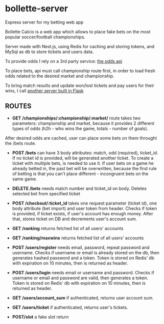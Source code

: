# bollette-server

Express server for my betting web app

Bollette Calcio is a web app which allows to place fake bets on the most popular soccer/football championships.

Server made with Nest.js, using Redis for caching and storing tokens, and MySql as db to store tickets and users data.

To provide odds I rely on a 3rd party service: [the odds api](https://the-odds-api.com)

To place bets, api must call championship route first, in order to load fresh odds related to the desired market and championship.

To bring match results and update won/lost tickets and pay users for their wins, I call [another server built in Flask](https://github.com/Mirkotorrisi/soccer_results_scraper)

## ROUTES

- **GET /championships/:championship/:market/** route takes two parameters: championship and market, because it provides 2 different types of odds (h2h - who wins the game, totals - number of goals).

After desired odds are cached, user can place some bets on them throught the /bets route.

- **POST /bets** can have 3 body attributes: match, odd (required), ticket_id. If no ticket id is provided, will be generated another ticket. To create a ticket with multiple bets, is needed to use it.
  If user bets on a game he already betted in, the past bet will be overwritten, because the first rule of betting is that you can't place different - incongruent bets on the same game.

- **DELETE /bets** needs match number and ticket_id on body. Deletes selected bet from specified ticket

- **POST /checkout/:ticket_id** takes one request parameter (ticket id), one body attribute (bet import) and user token from header. Checks if token is provided, if ticket exists, if user's account has enough money. After that, stores ticket on DB and decrements user's account sum.

- **GET /ranking** returns fetched list of all users' accounts
- **GET /ranking/maxwins** returns fetched list of all users' accounts
- **POST /users/register** needs email, password, repeat password and username. Checks if username or email is already stored on the db, then generates hashed password and a token. Token is stored on Redis' db with expiration on 10 minutes, then is returned as header.
- **POST /users/login** needs email or username and password. Checks if username or email and password are valid, then generates a token. Token is stored on Redis' db with expiration on 10 minutes, then is returned as header.
- **GET /users/account_sum** if authenticated, returns user account sum.
- **GET /users/ticket** if authenticated, returns user's tickets.

- **POST/slot** a fake slot return
